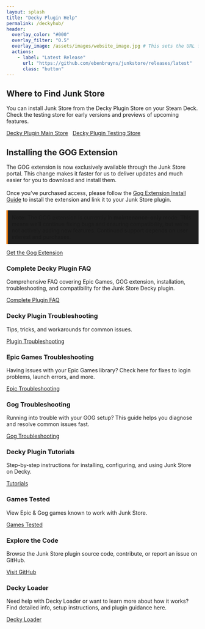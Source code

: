 ```yaml
---
layout: splash
title: "Decky Plugin Help"
permalink: /deckyhub/
header:
  overlay_color: "#000"
  overlay_filter: "0.5"
  overlay_image: /assets/images/website_image.jpg # This sets the URL for this page
  actions:
    - label: "Latest Release"
      url: "https://github.com/ebenbruyns/junkstore/releases/latest"
      class: "button"
---
```

<div class="spacer mt-4"></div>

<!-- Where to Find Junk Store -->
<section class="where-to-find">
  <h2>Where to Find Junk Store</h2>
  <p>
    You can install Junk Store from the Decky Plugin Store on your Steam Deck. Check the testing store for early versions and previews of upcoming features.
  </p>
  <div style="display: flex; gap: 0.75rem; flex-wrap: wrap;">
  <a href="https://plugins.deckbrew.xyz/" class="button" target="_blank" rel="noopener noreferrer">Decky Plugin Main Store</a>
  <a href="https://testing.deckbrew.xyz/" class="button" target="_blank" rel="noopener noreferrer">Decky Plugin Testing Store</a>
  </div>
</section>

<section class="gog-extension">
  <h2>Installing the GOG Extension</h2>
 
  <div>The GOG extension is now exclusively available through the Junk Store portal. This change makes it faster for us to deliver updates and much easier for you to download and install them.</div><br>

  <div>Once you’ve purchased access, please follow the <a href="/tutorials/gogextension">Gog Extension Install Guide</a> to install the extension and link it to your Junk Store plugin.</div>

  <p style="border-left: 4px solid #e67300; background-color: #1f1f1f; padding: 10px; margin-top: 20px;">
    <strong>Note:</strong> The GOG extension is currently in <strong>maintenance-only</strong> mode. This means we’ll continue fixing bugs and ensuring compatibility, but we’re not actively adding new features. Continued support depends on user interest and purchases.
  </p>
</section>

  <a href="https://portal.junkstore.xyz/" class="button gog-extension-button" style="margin-right: 10px;" target="_blank" rel="noopener noreferrer">Get the Gog Extension</a>

 <!-- Content Boxes -->
<div class="content-box-container">
  <!-- FAQ -->
  <div class="content-box faq">
    <h3>Complete Decky Plugin FAQ</h3>
    <p>Comprehensive FAQ covering Epic Games, GOG extension, installation, troubleshooting, and compatibility for the Junk Store Decky plugin.</p>
    <a href="{{ '/faq/decky/' | relative_url }}" class="button">Complete Plugin FAQ</a>
  </div>

  <!-- Troubleshooting -->
  <div class="content-box troubleshooting">
    <h3>Decky Plugin Troubleshooting</h3>
    <p>Tips, tricks, and workarounds for common issues.</p>
    <a href="{{ '/troubleshooting/plugin' | relative_url }}" class="button">Plugin Troubleshooting</a>
  </div>

  <div class="content-box troubleshooting">
    <h3>Epic Games Troubleshooting</h3>
    <p>Having issues with your Epic Games library? Check here for fixes to login problems, launch errors, and more.</p>
    <a href="{{ '/troubleshooting/epic' | relative_url }}" class="button">Epic Troubleshooting</a>
  </div>

  <div class="content-box troubleshooting">
    <h3>Gog Troubleshooting</h3>
    <p>Running into trouble with your GOG setup? This guide helps you diagnose and resolve common issues fast.</p>
    <a href="{{ '/troubleshooting/gog' | relative_url }}" class="button">Gog Troubleshooting</a>
  </div>

  <!-- Tutorials -->
  <div class="content-box tutorials">
    <h3>Decky Plugin Tutorials</h3>
    <p>Step-by-step instructions for installing, configuring, and using Junk Store on Decky.</p>
    <a href="{{ '/plugin_tutorials/' | relative_url }}" class="button">Tutorials</a>
  </div>

  <!-- Tested Games -->
  <div class="content-box tested-games">
    <h3>Games Tested</h3>
    <p>View Epic & Gog games known to work with Junk Store.</p>
    <a href="/tested-games/" class="button" target="_blank" rel="noopener noreferrer">Games Tested</a>
  </div>

  <div class="content-box">
    <h3>Explore the Code</h3>
    <p>Browse the Junk Store plugin source code, contribute, or report an issue on GitHub.</p>
    <a href="https://github.com/ebenbruyns/junkstore" class="button" target="_blank" rel="noopener noreferrer">Visit GitHub</a>
  </div>

  <div class="content-box">
    <h3>Decky Loader</h3>
    <p>Need help with Decky Loader or want to learn more about how it works? Find detailed info, setup instructions, and plugin guidance here.</p>
    <a href="https://decky.xyz/" class="button" target="_blank" rel="noopener noreferrer">Decky Loader</a>
  </div>
</div>
